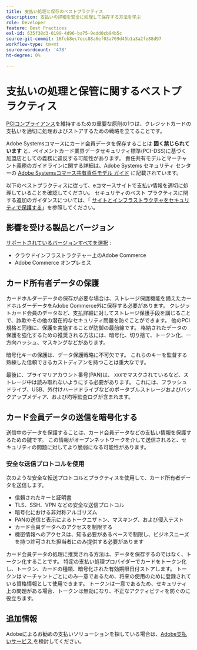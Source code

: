 ```yaml
---
title: 支払い処理と保存のベストプラクティス
description: 支払いの詳細を安全に処理して保存する方法を学ぶ
role: Developer
feature: Best Practices
exl-id: 635f38d3-0199-4d96-ba75-9edd0cb94b5c
source-git-commit: 16feb8ec7ecc88a6ef03a769d45b1a3a2fe88d97
workflow-type: tm+mt
source-wordcount: '478'
ht-degree: 0%

---
```


# 支払いの処理と保管に関するベストプラクティス

[PCIコンプライアンス](https://experienceleague.adobe.com/docs/commerce-admin/start/compliance/payments/compliance-pci.html)を維持するための重要な原則の1つは、クレジットカードの支払いを適切に処理およびストアするための戦略を立てることです。

Adobe Systemsコマースにカード会員データを保存することは **固く禁じられています** と、ペイメントカード業界データセキュリティ標準(PCI-DSS)に基づく加盟店としての義務に違反する可能性があります。 責任共有モデルとマーチャント義務のガイドラインに関する詳細は、Adobe Systems セキュリティ センターの [Adobe Systemsコマース共有責任モデル ガイド](https://www.adobe.com/content/dam/cc/en/trust-center/ungated/whitepapers/experience-cloud/adobe-commerce-shared-responsibilities-guide.pdf) に記載されています。

以下のベストプラクティスに従って、eコマースサイトで支払い情報を適切に処理していることを確認してください。 セキュリティのベスト プラクティスに関する追加のガイダンスについては、「 [サイトとインフラストラクチャをセキュリティで保護する](../launch/security-best-practices.md)」を参照してください。

## 影響を受ける製品とバージョン

[サポートされているバージョンすべてを選択](../../../release/versions.md) :

* クラウドインフラストラクチャー上のAdobe Commerce
* Adobe Commerce オンプレミス

## カード所有者データの保護

カードホルダーデータの保存が必要な場合は、ストレージ保護機能を備えたカードホルダーデータをAdobe Commerce外に保存する必要があります。 クレジットカード会員のデータなど、支払詳細に対してストレージ保護手段を講じることで、詐欺やその他の潜在的なセキュリティ問題を防ぐことができます。 他のPCI規格と同様に、保護を実施することが防御の最前線です。 格納されたデータの保護を強化するための推奨される方法には、暗号化、切り捨て、トークン化、一方向ハッシュ、マスキングなどがあります。

暗号化キーの保護は、データ保護戦略に不可欠です。 これらのキーを監督する熟練した信頼できるカストディアンを持つことは重大なです。

最後に、プライマリアカウント番号(PAN)は、 `XXX`でマスクされているなど、ストレージ中は読み取れないようにする必要があります。 これには、フラッシュドライブ、USB、外付けハードドライブなどのポータブルストレージおよびバックアップメディア、および均等監査ログが含まれます。

## カード会員データの送信を暗号化する

送信中のデータを保護することは、カード会員データなどの支払い情報を保護するための鍵です。 この情報がオープンネットワークを介して送信されると、セキュリティの問題に対してより脆弱になる可能性があります。

### 安全な送信プロトコルを使用

次のような安全な転送プロトコルとプラクティスを使用して、カード所有者データを送信します。

* 信頼されたキーと証明書
* TLS、SSH、VPN などの安全な送信プロトコル
* 暗号化における非対称アルゴリズム
* PANの送信と表示によるトークニザトン、マスキング、および侵入テスト
* カード会員データへのアクセスを制限する
* 機密情報へのアクセスは、知る必要があるベースで制限し、ビジネスニーズを持つ許可された担当者にのみ提供する必要があります

カード会員データの処理に推奨される方法は、データを保存するのではなく、トークン化することです。 特定の支払い処理プロバイダーでカードをトークン化し、トークン、カードの種類、暗号化された有効期限日付ストアします。 トークンはマーチャントごとにのみ一意であるため、将来の使用のために登録されている資格情報として使用できます。 トークンは一意であるため、セキュリティ上の問題がある場合、トークンは無効になり、不正なアクティビティを防ぐのに役立ちます。

## 追加情報

Adobeによるお勧めの支払いソリューションを探している場合は、[Adobe支払いサービス ](https://experienceleague.adobe.com/docs/commerce/payment-services/overview.html) を検討してください。
